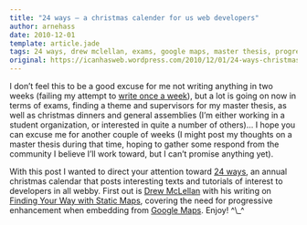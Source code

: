```yaml
---
title: "24 ways – a christmas calender for us web developers"
author: arnehass
date: 2010-12-01
template: article.jade
tags: 24 ways, drew mclellan, exams, google maps, master thesis, progressive enhancement
original: https://icanhasweb.wordpress.com/2010/12/01/24-ways-christmas-calender-for-us-web-developers/
---
```


<p>I don’t feel this to be a good excuse for me not writing anything in two weeks (failing my attempt to <a href="http://icanhasweb.wordpress.com/2010/10/24/hello-world/">write once a week</a>), but a lot is going on now in terms of exams, finding a theme and supervisors for my master thesis, as well as christmas dinners and general assemblies (I’m either working in a student organization, or interested in quite a number of others)… I hope you can excuse me for another couple of weeks (I might post my thoughts on a master thesis during that time, hoping to gather some respond from the community I believe I’ll work toward, but I can’t promise anything yet).</p>
<p>With this post I wanted to direct your attention toward <a href="http://24ways.org/">24 ways</a>, an annual christmas calendar that posts interesting texts and tutorials of interest to developers in all webby. First out is <a href="http://twitter.com/drewm">Drew McLellan</a> with his writing on <a href="http://24ways.org/2010/finding-your-way-with-static-maps">Finding Your Way with Static Maps</a>, covering the need for progressive enhancement when embedding from <a href="http://maps.google.com/">Google Maps</a>. Enjoy! ^\_^</p>
